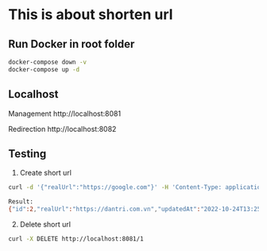 # This is about shorten url

## Run Docker in root folder

```bash
docker-compose down -v
docker-compose up -d
```

## Localhost

Management
http://localhost:8081

Redirection
http://localhost:8082

## Testing

1. Create short url

```bash
curl -d '{"realUrl":"https://google.com"}' -H 'Content-Type: application/json' http://localhost:8081/

Result:
{"id":2,"realUrl":"https://dantri.com.vn","updatedAt":"2022-10-24T13:25:06.802Z","createdAt":"2022-10-24T13:25:06.802Z","shortUrlHash":"LdzbdG","shortUrl":"http://localhost:8082/LdzbdG"}
```

2. Delete short url

```bash
curl -X DELETE http://localhost:8081/1
```
